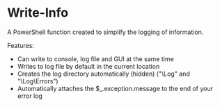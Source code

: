 # Write-Info
A PowerShell function created to simplify the logging of information. 

Features:
* Can write to console, log file and GUI at the same time
* Writes to log file by default in the current location
* Creates the log directory automatically (hidden) ("\Log\" and "\Log\Errors")
* Automatically attaches the $_.exception.message to the end of your error log
